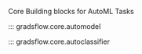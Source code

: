 Core Building blocks for AutoML Tasks

::: gradsflow.core.automodel

::: gradsflow.core.autoclassifier
